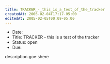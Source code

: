 ```yaml
---
title: TRACKER_-_this_is_a_test_of_the_tracker
createdAt: 2005-02-04T17:17-05:00
editedAt: 2005-02-05T00:09-05:00
---
```


* Date: 
* Title: TRACKER - this is a test of the tracker
* Status: open
* Due: 

description goe shere    

